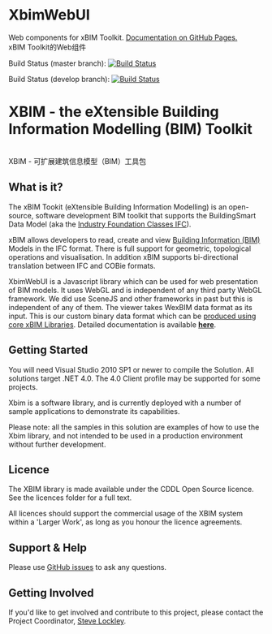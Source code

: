 XbimWebUI
=========

Web components for xBIM Toolkit. [Documentation on GitHub Pages.](http://xbimteam.github.io/XbimWebUI/)
<br>xBIM Toolkit的Web组件

Build Status (master branch): [ ![Build Status](http://xbimbuilds.cloudapp.net/app/rest/builds/buildType:(id:Xbim_XbimWebUi_XbimWebUi),branch:(name:master)/statusIcon "Build Status") ](http://xbimbuilds.cloudapp.net/project.html?projectId=Xbim_XbimWebUi&tab=projectOverview "Build Status")

Build Status (develop branch): [ ![Build Status](http://xbimbuilds.cloudapp.net/app/rest/builds/buildType:(id:Xbim_XbimWebUi_XbimWebUi),branch:(name:develop)/statusIcon "Build Status") ](http://xbimbuilds.cloudapp.net/project.html?projectId=Xbim_XbimWebUi&tab=projectOverview "Build Status")

# XBIM - the eXtensible Building Information Modelling (BIM) Toolkit
<br>XBIM - 可扩展建筑信息模型（BIM）工具包

## What is it?

The xBIM Tookit (eXtensible Building Information Modelling) is an open-source, software development BIM toolkit that 
supports the BuildingSmart Data Model (aka the [Industry Foundation Classes IFC](http://en.wikipedia.org/wiki/Industry_Foundation_Classes)).

xBIM allows developers to read, create and view [Building Information (BIM)](http://en.wikipedia.org/wiki/Building_information_modeling) Models in the IFC format. 
There is full support for geometric, topological operations and visualisation. In addition xBIM supports 
bi-directional translation between IFC and COBie formats.

XbimWebUI is a Javascript library which can be used for web presentation of BIM models. It uses WebGL and is independent of any third party WebGL framework. We did use SceneJS and other frameworks in past but this is independent of any of them. The viewer takes WexBIM data format as its input. This is our custom binary data format which can be [produced using core xBIM Libraries](http://docs.xbim.net/examples/creating-wexbim-file.html). Detailed documentation is available [**here**](http://docs.xbim.net/XbimWebUI/).

## Getting Started

You will need Visual Studio 2010 SP1 or newer to compile the Solution. All solutions target .NET 4.0. The 4.0 Client profile
may be supported for some projects.

Xbim is a software library, and is currently deployed with a number of sample applications to demonstrate its capabilities.

Please note: all the samples in this solution are examples of how to use the Xbim library, and not intended to be used in a 
production environment without further development.

## Licence

The XBIM library is made available under the CDDL Open Source licence.  See the licences folder for a full text.

All licences should support the commercial usage of the XBIM system within a 'Larger Work', as long as you honour 
the licence agreements.

## Support & Help

Please use [GitHub issues](https://github.com/xBimTeam/XbimWebUI/issues) to ask any questions.

## Getting Involved

If you'd like to get involved and contribute to this project, please contact the Project Coordinator, [Steve Lockley](https://github.com/SteveLockley).

